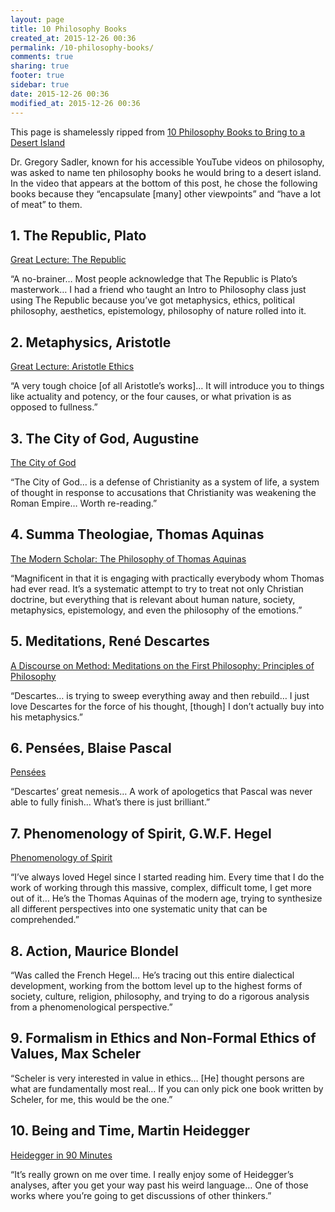 ```yaml
---
layout: page
title: 10 Philosophy Books
created_at: 2015-12-26 00:36
permalink: /10-philosophy-books/
comments: true
sharing: true
footer: true
sidebar: true
date: 2015-12-26 00:36
modified_at: 2015-12-26 00:36
---
```


This page is shamelessly ripped from [10 Philosophy Books to Bring to a Desert Island](http://www.intellectualtakeout.org/blog/10-philosophy-books-bring-desert-island)

Dr. Gregory Sadler, known for his accessible YouTube videos on philosophy, was asked to name ten philosophy books he would bring to a desert island. In the video that appears at the bottom of this post, he chose the following books because they “encapsulate [many] other viewpoints” and “have a lot of meat” to them. 
 
## 1. The Republic, Plato

[Great Lecture: The Republic](http://www.audible.com/pd/Classics/Platos-Republic-Audiobook/B00DG67A0S/)
 
“A no-brainer… Most people acknowledge that The Republic is Plato’s masterwork… I had a friend who taught an Intro to Philosophy class just using The Republic because you’ve got metaphysics, ethics, political philosophy, aesthetics, epistemology, philosophy of nature rolled into it.

## 2. Metaphysics, Aristotle

[Great Lecture: Aristotle Ethics](http://www.audible.com/pd/Nonfiction/The-Ethics-of-Aristotle-Audiobook/B00D92NK3K/)
 
“A very tough choice [of all Aristotle’s works]… It will introduce you to things like actuality and potency, or the four causes, or what privation is as opposed to fullness.” 

## 3. The City of God, Augustine

[The City of God](http://www.audible.com/pd/Religion-Spirituality/The-City-of-God-Audiobook/B002V8H6SS/)
 
“The City of God… is a defense of Christianity as a system of life, a system of thought in response to accusations that Christianity was weakening the Roman Empire… Worth re-reading.” 
 
## 4. Summa Theologiae, Thomas Aquinas

[The Modern Scholar: The Philosophy of Thomas Aquinas](http://www.audible.com/pd/Nonfiction/The-Modern-Scholar-The-Philosophy-of-Thomas-Aquinas-Audiobook/B002UZHPWY/)

“Magnificent in that it is engaging with practically everybody whom Thomas had ever read. It’s a systematic attempt to try to treat not only Christian doctrine, but everything that is relevant about human nature, society, metaphysics, epistemology, and even the philosophy of the emotions.”

## 5. Meditations, René Descartes

[A Discourse on Method: Meditations on the First Philosophy: Principles of Philosophy](http://www.audible.com/pd/Nonfiction/A-Discourse-on-Method-Audiobook/B0036GMF6W/)
 
“Descartes… is trying to sweep everything away and then rebuild… I just love Descartes for the force of his thought, [though] I don’t actually buy into his metaphysics.”

## 6. Pensées, Blaise Pascal

[Pensées](http://www.audible.com/pd/Religion-Spirituality/Pensees-Audiobook/B002V0KQKQ/)

“Descartes’ great nemesis… A work of apologetics that Pascal was never able to fully finish… What’s there is just brilliant.” 

## 7. Phenomenology of Spirit, G.W.F. Hegel

[Phenomenology of Spirit](http://www.audible.com/pd/Nonfiction/Phenomenology-of-Spirit-Audiobook/B00I87ECS8/)

“I’ve always loved Hegel since I started reading him. Every time that I do the work of working through this massive, complex, difficult tome, I get more out of it… He’s the Thomas Aquinas of the modern age, trying to synthesize all different perspectives into one systematic unity that can be comprehended.”

## 8. Action, Maurice Blondel
 
“Was called the French Hegel… He’s tracing out this entire dialectical development, working from the bottom level up to the highest forms of society, culture, religion, philosophy, and trying to do a rigorous analysis from a phenomenological perspective.” 

## 9. Formalism in Ethics and Non-Formal Ethics of Values, Max Scheler
 
“Scheler is very interested in value in ethics… [He] thought persons are what are fundamentally most real… If you can only pick one book written by Scheler, for me, this would be the one.”

## 10. Being and Time, Martin Heidegger

[Heidegger in 90 Minutes](http://www.audible.com/pd/Nonfiction/Heidegger-in-90-Minutes-Audiobook/B002V8KYZK/)
 
“It’s really grown on me over time. I really enjoy some of Heidegger’s analyses, after you get your way past his weird language… One of those works where you’re going to get discussions of other thinkers.” 